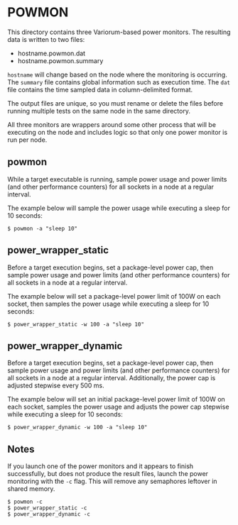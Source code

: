 POWMON
======
This directory contains three Variorum-based power monitors. The resulting
data is written to two files:
* hostname.powmon.dat
* hostname.powmon.summary

`hostname` will change based on the node where the monitoring is occurring. The
`summary` file contains global information such as execution time. The `dat`
file contains the time sampled data in column-delimited format.

The output files are unique, so you must rename or delete the files before
running multiple tests on the same node in the same directory.

All three monitors are wrappers around some other process that will be
executing on the node and includes logic so that only one power monitor is run
per node.

powmon
------
While a target executable is running, sample power usage and power limits (and
other performance counters) for all sockets in a node at a regular interval.

The example below will sample the power usage while executing a sleep for 10
seconds:

    $ powmon -a "sleep 10"

power_wrapper_static
--------------------
Before a target execution begins, set a package-level power cap, then
sample power usage and power limits (and other performance counters) for all
sockets in a node at a regular interval.

The example below will set a package-level power limit of 100W on each socket,
then samples the power usage while executing a sleep for 10 seconds:

    $ power_wrapper_static -w 100 -a "sleep 10"

power_wrapper_dynamic
--------------------
Before a target execution begins, set a package-level power cap, then
sample power usage and power limits (and other performance counters) for all
sockets in a node at a regular interval. Additionally, the power cap is
adjusted stepwise every 500 ms.

The example below will set an initial package-level power limit of 100W on each
socket, samples the power usage and adjusts the power cap stepwise while
executing a sleep for 10 seconds:

    $ power_wrapper_dynamic -w 100 -a "sleep 10"

Notes
-----
If you launch one of the power monitors and it appears to finish successfully,
but does not produce the result files, launch the power monitoring with the
`-c` flag. This will remove any semaphores leftover in shared memory.

    $ powmon -c
    $ power_wrapper_static -c
    $ power_wrapper_dynamic -c
